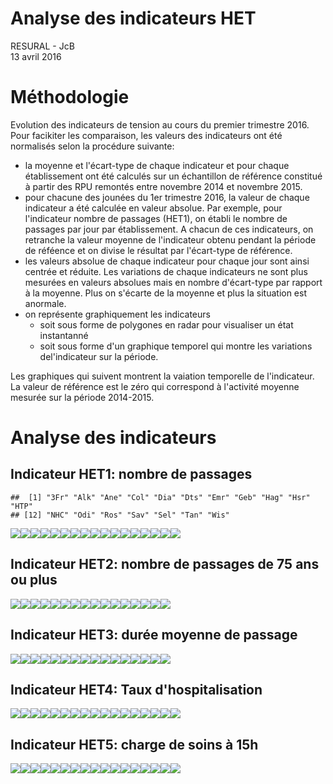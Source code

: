 # Analyse des indicateurs HET
RESURAL - JcB  
13 avril 2016  




Méthodologie
============

Evolution des indicateurs de tension au cours du premier trimestre 2016. Pour facikiter les comparaison, les valeurs des indicateurs ont été normalisés selon la procédure suivante:

- la moyenne et l'écart-type de chaque indicateur et pour chaque établissement ont été calculés sur un échantillon de référence constitué à partir des RPU remontés entre novembre 2014 et novembre 2015.
- pour chacune des jounées du 1er trimestre 2016, la valeur de chaque indicateur a été calculée en valeur absolue. Par exemple, pour l'indicateur nombre de passages (HET1), on établi le nombre de passages par jour par établissement. A chacun de ces indicateurs, on retranche la valeur moyenne de l'indicateur obtenu pendant la période de réféence et on divise le résultat par l'écart-type de référence.
- les valeurs absolue de chaque indicateur pour chaque jour sont ainsi centrée et réduite. Les variations de chaque indicateurs ne sont plus mesurées en valeurs absolues mais en nombre d'écart-type par rapport à la moyenne. Plus on s'écarte de la moyenne et plus la situation est anormale.
- on représente graphiquement les indicateurs
  - soit sous forme de polygones en radar pour visualiser un état instantanné
  - soit sous forme d'un graphique temporel qui montre les variations del'indicateur sur la période.
  
Les graphiques qui suivent montrent la vaiation temporelle de l'indicateur. La valeur de référence est le zéro qui correspond à l'activité moyenne mesurée sur la période 2014-2015.










Analyse des indicateurs
=======================

Indicateur HET1: nombre de passages
------------------------------------


```
##  [1] "3Fr" "Alk" "Ane" "Col" "Dia" "Dts" "Emr" "Geb" "Hag" "Hsr" "HTP"
## [12] "NHC" "Odi" "Ros" "Sav" "Sel" "Tan" "Wis"
```

![](matrice_centre_files/figure-html/unnamed-chunk-5-1.png)![](matrice_centre_files/figure-html/unnamed-chunk-5-2.png)![](matrice_centre_files/figure-html/unnamed-chunk-5-3.png)![](matrice_centre_files/figure-html/unnamed-chunk-5-4.png)![](matrice_centre_files/figure-html/unnamed-chunk-5-5.png)![](matrice_centre_files/figure-html/unnamed-chunk-5-6.png)![](matrice_centre_files/figure-html/unnamed-chunk-5-7.png)![](matrice_centre_files/figure-html/unnamed-chunk-5-8.png)![](matrice_centre_files/figure-html/unnamed-chunk-5-9.png)![](matrice_centre_files/figure-html/unnamed-chunk-5-10.png)![](matrice_centre_files/figure-html/unnamed-chunk-5-11.png)![](matrice_centre_files/figure-html/unnamed-chunk-5-12.png)![](matrice_centre_files/figure-html/unnamed-chunk-5-13.png)![](matrice_centre_files/figure-html/unnamed-chunk-5-14.png)![](matrice_centre_files/figure-html/unnamed-chunk-5-15.png)![](matrice_centre_files/figure-html/unnamed-chunk-5-16.png)![](matrice_centre_files/figure-html/unnamed-chunk-5-17.png)

Indicateur HET2: nombre de passages de 75 ans ou plus
-----------------------------------------------------

![](matrice_centre_files/figure-html/unnamed-chunk-6-1.png)![](matrice_centre_files/figure-html/unnamed-chunk-6-2.png)![](matrice_centre_files/figure-html/unnamed-chunk-6-3.png)![](matrice_centre_files/figure-html/unnamed-chunk-6-4.png)![](matrice_centre_files/figure-html/unnamed-chunk-6-5.png)![](matrice_centre_files/figure-html/unnamed-chunk-6-6.png)![](matrice_centre_files/figure-html/unnamed-chunk-6-7.png)![](matrice_centre_files/figure-html/unnamed-chunk-6-8.png)![](matrice_centre_files/figure-html/unnamed-chunk-6-9.png)![](matrice_centre_files/figure-html/unnamed-chunk-6-10.png)![](matrice_centre_files/figure-html/unnamed-chunk-6-11.png)![](matrice_centre_files/figure-html/unnamed-chunk-6-12.png)![](matrice_centre_files/figure-html/unnamed-chunk-6-13.png)![](matrice_centre_files/figure-html/unnamed-chunk-6-14.png)![](matrice_centre_files/figure-html/unnamed-chunk-6-15.png)![](matrice_centre_files/figure-html/unnamed-chunk-6-16.png)

Indicateur HET3: durée moyenne de passage
-----------------------------------------

![](matrice_centre_files/figure-html/unnamed-chunk-7-1.png)![](matrice_centre_files/figure-html/unnamed-chunk-7-2.png)![](matrice_centre_files/figure-html/unnamed-chunk-7-3.png)![](matrice_centre_files/figure-html/unnamed-chunk-7-4.png)![](matrice_centre_files/figure-html/unnamed-chunk-7-5.png)![](matrice_centre_files/figure-html/unnamed-chunk-7-6.png)![](matrice_centre_files/figure-html/unnamed-chunk-7-7.png)![](matrice_centre_files/figure-html/unnamed-chunk-7-8.png)![](matrice_centre_files/figure-html/unnamed-chunk-7-9.png)![](matrice_centre_files/figure-html/unnamed-chunk-7-10.png)![](matrice_centre_files/figure-html/unnamed-chunk-7-11.png)![](matrice_centre_files/figure-html/unnamed-chunk-7-12.png)![](matrice_centre_files/figure-html/unnamed-chunk-7-13.png)![](matrice_centre_files/figure-html/unnamed-chunk-7-14.png)![](matrice_centre_files/figure-html/unnamed-chunk-7-15.png)![](matrice_centre_files/figure-html/unnamed-chunk-7-16.png)

Indicateur HET4: Taux d'hospitalisation
--------------------------------------

![](matrice_centre_files/figure-html/unnamed-chunk-8-1.png)![](matrice_centre_files/figure-html/unnamed-chunk-8-2.png)![](matrice_centre_files/figure-html/unnamed-chunk-8-3.png)![](matrice_centre_files/figure-html/unnamed-chunk-8-4.png)![](matrice_centre_files/figure-html/unnamed-chunk-8-5.png)![](matrice_centre_files/figure-html/unnamed-chunk-8-6.png)![](matrice_centre_files/figure-html/unnamed-chunk-8-7.png)![](matrice_centre_files/figure-html/unnamed-chunk-8-8.png)![](matrice_centre_files/figure-html/unnamed-chunk-8-9.png)![](matrice_centre_files/figure-html/unnamed-chunk-8-10.png)![](matrice_centre_files/figure-html/unnamed-chunk-8-11.png)![](matrice_centre_files/figure-html/unnamed-chunk-8-12.png)![](matrice_centre_files/figure-html/unnamed-chunk-8-13.png)![](matrice_centre_files/figure-html/unnamed-chunk-8-14.png)![](matrice_centre_files/figure-html/unnamed-chunk-8-15.png)![](matrice_centre_files/figure-html/unnamed-chunk-8-16.png)![](matrice_centre_files/figure-html/unnamed-chunk-8-17.png)

Indicateur HET5: charge de soins à 15h
--------------------------------------

![](matrice_centre_files/figure-html/unnamed-chunk-9-1.png)![](matrice_centre_files/figure-html/unnamed-chunk-9-2.png)![](matrice_centre_files/figure-html/unnamed-chunk-9-3.png)![](matrice_centre_files/figure-html/unnamed-chunk-9-4.png)![](matrice_centre_files/figure-html/unnamed-chunk-9-5.png)![](matrice_centre_files/figure-html/unnamed-chunk-9-6.png)![](matrice_centre_files/figure-html/unnamed-chunk-9-7.png)![](matrice_centre_files/figure-html/unnamed-chunk-9-8.png)![](matrice_centre_files/figure-html/unnamed-chunk-9-9.png)![](matrice_centre_files/figure-html/unnamed-chunk-9-10.png)![](matrice_centre_files/figure-html/unnamed-chunk-9-11.png)![](matrice_centre_files/figure-html/unnamed-chunk-9-12.png)![](matrice_centre_files/figure-html/unnamed-chunk-9-13.png)![](matrice_centre_files/figure-html/unnamed-chunk-9-14.png)![](matrice_centre_files/figure-html/unnamed-chunk-9-15.png)![](matrice_centre_files/figure-html/unnamed-chunk-9-16.png)![](matrice_centre_files/figure-html/unnamed-chunk-9-17.png)
